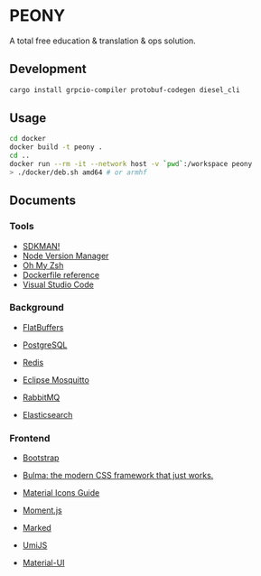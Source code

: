 # PEONY

A total free education &amp; translation &amp; ops solution.

## Development

```bash
cargo install grpcio-compiler protobuf-codegen diesel_cli
```

## Usage

```bash
cd docker
docker build -t peony .
cd ..
docker run --rm -it --network host -v `pwd`:/workspace peony
> ./docker/deb.sh amd64 # or armhf
```

## Documents

### Tools

- [SDKMAN!](https://sdkman.io/usage)
- [Node Version Manager](https://github.com/nvm-sh/nvm)
- [Oh My Zsh](https://github.com/ohmyzsh/ohmyzsh)
- [Dockerfile reference](https://docs.docker.com/engine/reference/builder/)
- [Visual Studio Code](https://code.visualstudio.com/Download)

### Background

- [FlatBuffers](https://google.github.io/flatbuffers/flatbuffers_support.html)

- [PostgreSQL](https://www.postgresql.org/docs/current/)
- [Redis](https://redis.io/commands)
- [Eclipse Mosquitto](https://mosquitto.org/documentation/)
- [RabbitMQ](https://www.rabbitmq.com/admin-guide.html)
- [Elasticsearch](https://www.elastic.co/guide/en/elasticsearch/reference/current/index.html)

### Frontend

- [Bootstrap](https://getbootstrap.com/)
- [Bulma: the modern CSS framework that just works.](https://bulma.io/)
- [Material Icons Guide](https://google.github.io/material-design-icons/)
- [Moment.js](https://momentjs.com/)
- [Marked](https://github.com/markedjs/marked)

- [UmiJS](https://umijs.org/docs)
- [Material-UI](https://material-ui.com/getting-started/installation/)

